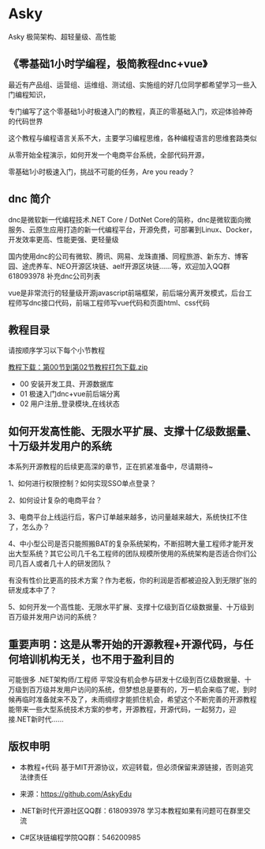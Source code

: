 # Asky
Asky 极简架构、超轻量级、高性能

##  《零基础1小时学编程，极简教程dnc+vue》

最近有产品组、运营组、运维组、测试组、实施组的好几位同学都希望学习一些入门编程知识，

专门编写了这个零基础1小时极速入门的教程，真正的零基础入门，欢迎体验神奇的代码世界

这个教程与编程语言关系不大，主要学习编程思维，各种编程语言的思维套路类似

从零开始全程演示，如何开发一个电商平台系统，全部代码开源，

零基础1小时极速入门，挑战不可能的任务，Are you ready？

##  dnc 简介

dnc是微软新一代编程技术.NET Core / DotNet Core的简称，dnc是微软面向微服务、云原生应用打造的新一代编程平台，开源免费，可部署到Linux、Docker，开发效率更高、性能更强、更轻量级

国内使用dnc的公司有微软、腾讯、网易、龙珠直播、同程旅游、新东方、博客园、途虎养车、NEO开源区块链、aelf开源区块链……等，欢迎加入QQ群 618093978 补充dnc公司列表

vue是非常流行的轻量级开源javascript前端框架，前后端分离开发模式，后台工程师写dnc接口代码，前端工程师写vue代码和页面html、css代码

##  教程目录

请按顺序学习以下每个小节教程

[教程下载：第00节到第02节教程打包下载.zip](https://github.com/AskyEdu/Asky/raw/master/01_doc/Asky%E9%9B%B6%E5%9F%BA%E7%A1%801%E5%B0%8F%E6%97%B6%E5%AD%A6%E7%BC%96%E7%A8%8B_%E7%AC%AC00%E5%88%B002%E8%8A%82%E6%89%93%E5%8C%85%E4%B8%8B%E8%BD%BD.zip) 

* 00 安装开发工具、开源数据库
* 01 极速入门dnc+vue前后端分离
* 02 用户注册_登录模块_在线状态

##  如何开发高性能、无限水平扩展、支撑十亿级数据量、十万级并发用户的系统

本系列开源教程的后续更高深的章节，正在抓紧准备中，尽请期待~

1、如何进行权限控制？如何实现SSO单点登录？

2、如何设计复杂的电商平台？

3、电商平台上线运行后，客户订单越来越多，访问量越来越大，系统快扛不住了，怎么办？

4、中小型公司是否只能照搬BAT的复杂系统架构，不断招聘大量工程师才能开发出大型系统？其它公司几千名工程师的团队规模所使用的系统架构是否适合你们公司几百人或者几十人的研发团队？

有没有性价比更高的技术方案？作为老板，你的利润是否都被迫投入到无限扩张的研发成本中了？

5、如何开发一个高性能、无限水平扩展、支撑十亿级到百亿级数据量、十万级到百万级并发用户访问的系统？


##  重要声明：这是从零开始的开源教程+开源代码，与任何培训机构无关，也不用于盈利目的

可能很多 .NET架构师/工程师 平常没有机会参与研发十亿级到百亿级数据量、十万级到百万级并发用户访问的系统，但梦想总是要有的，万一机会来临了呢，到时候再临时准备就来不及了，未雨绸缪才能抓住机会，希望这个不断完善的开源教程能带来一些大型系统技术方案的参考，开源教程，开源代码，一起努力，迎接.NET新时代……


##  版权申明

* 本教程+代码 基于MIT开源协议，欢迎转载，但必须保留来源链接，否则追究法律责任

* 来源：https://github.com/AskyEdu

* .NET新时代开源社区QQ群：618093978  学习本教程如果有问题可在群里交流

* C#区块链编程学院QQ群：546200985

